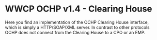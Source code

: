 WWCP OCHP v1.4 - Clearing House
===============================

Here you find an implementation of the OCHP Clearing House interface,
which is simply a HTTP/SOAP/XML server. In contrast to other protocols
OCHP does not connect from the Clearing House to a CPO or an EMP.
